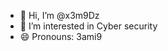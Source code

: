 - 👋 Hi, I’m @x3m9Dz
- 👀 I’m interested in Cyber security
- 😄 Pronouns: 3ami9

<!---
x3m9Dz/x3m9Dz is a ✨ special ✨ repository because its `README.md` (this file) appears on your GitHub profile.
You can click the Preview link to take a look at your changes.
--->
